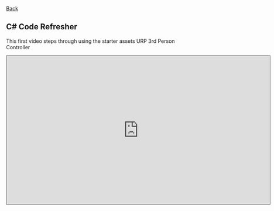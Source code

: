 [Back](https://uwetom.github.io/media-production-worksheets)

## C# Code Refresher

This first video steps through using the starter assets URP 3rd Person Controller

<iframe src="https://uwe.cloud.panopto.eu/Panopto/Pages/Embed.aspx?id=8e41e24c-367c-49c7-a7b2-b201015b619c&autoplay=false&offerviewer=true&showtitle=true&showbrand=true&captions=false&interactivity=all" height="405" width="720" style="border: 1px solid #464646;" allowfullscreen allow="autoplay" aria-label="Panopto Embedded Video Player" aria-description="MP code refresher - 1" ></iframe>
<!--stackedit_data:
eyJoaXN0b3J5IjpbMTA5MjE1NzQ4Ml19
-->
